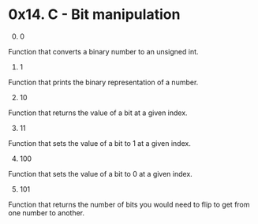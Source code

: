 # 0x14. C - Bit manipulation

0. 0

Function that converts a binary number to an unsigned int.

1. 1

Function that prints the binary representation of a number.

2. 10

Function that returns the value of a bit at a given index.

3. 11

Function that sets the value of a bit to 1 at a given index.

4. 100

Function that sets the value of a bit to 0 at a given index.

5. 101

Function that returns the number of bits you would need to flip to get from one number to another.


